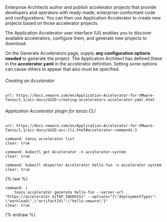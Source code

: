 Enterprise Architects author and publish accelerator projects that provide developers and operators with ready-made, enterprise-conformant code and configurations. You can then use Application Accelerator to create new projects based on those accelerator projects.

The Application Accelerator user interface (UI) enables you to discover available accelerators, configure them, and generate new projects to download.

On the Generate Accelerators page, supply **any configuration options needed** to generate the project. The Application Architect has defined these in the **accelerator.yaml** in the accelerator definition. Setting some options can cause others to appear that also must be specified.

###### Creating an Accelerator

```dashboard:open-url
url: https://docs.vmware.com/en/Application-Accelerator-for-VMware-Tanzu/1.1/acc-docs/GUID-creating-accelerators-accelerator-yaml.html
```

###### Application Accelerator plugin for tanzu CLI
```dashboard:open-url
url: https://docs.vmware.com/en/Application-Accelerator-for-VMware-Tanzu/1.1/acc-docs/GUID-acc-cli.html#accelerator-commands-3
```

```terminal:execute
command: tanzu accelerator list
clear: true
```

```terminal:execute
command: kubectl get Accelerator -n accelerator-system
clear: true
```

```terminal:execute
command: kubectl eksporter Accelerator hello-fun -n accelerator-system 
clear: true
```

{% raw %}
```terminal:execute
command: |
    tanzu accelerator generate hello-fun --server-url "https://accelerator.${TAP_INGRESS}" --options="{\"deploymentType\": \"workload\",\"artifactId\":\"hello-vmware\"}"
clear: true
```
{% endraw %}
